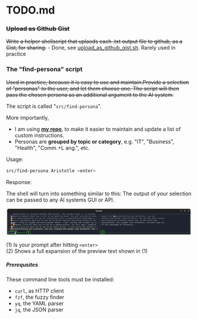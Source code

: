 <!-- markdownlint-disable MD001 -->
# TODO.md

### ~~Upload as Github Gist~~

~~Write a helper shellscript that uplaods each .txt output file to github, as a Gist, for sharing.~~
    - Done, see [upload_as_github_gist.sh](./upload_as_github_gist.sh). Rarely used in practice

### The "find-persona" script

~~Used in practice, because it is easy to use and maintain.Provide a selection of "personas" to the user, and let them choose one. The script will then pass the chosen persona as an additional argument to the AI system.~~

The script is called "`src/find-persona`".

More importantly,

- I am using **[my repo](https://github.com/knbknb/ai-system-personas)**, to make it easier to maintain and update a list of custom instructions.
- Personas are **grouped by topic or category**, e.g. "IT", "Business", "Health", "Comm.+L ang.", etc.

Usage:

```bash
src/find-persona Aristotle <enter>
```

Response:

The shell will turn into something similar to this:
The output of your selection can be passed to any AI systems GUI or API.

![terminal window screenshot](../resources/find-assistant-screenshot-terminalwindow-ann.png)

(1) Is your prompt after hitting `<enter>`  
(2) Shows a full expansion of the preview text shown in (1)

##### Prerequsites

These command line tools must be installed:

- `curl`, as HTTP client
- `fzf`, the fuzzy finder
- `yq`, the YAML parser
- `jq`, the JSON parser
